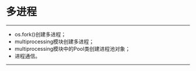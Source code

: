 # 多进程
---
- os.fork()创建多进程；
- multiprocessing模块创建多进程；
- multiprocessing模块中的Pool类创建进程池对象；
- 进程通信。
---
